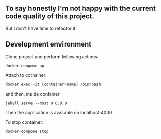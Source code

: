 ## To say honestly I'm not happy with the current code quality of this project.

But I don't have time to refactor it.

## Development environment 

Clone project and perform following actions
```
docker-compose up
```

Attach to cotnainer:

```
docker exec -it [container-name] /bin/bash
```

and then, inside container

```
jekyll serve --host 0.0.0.0
```
Then the application is available on localhost:4000

To stop container:
```
docker-compose stop
```